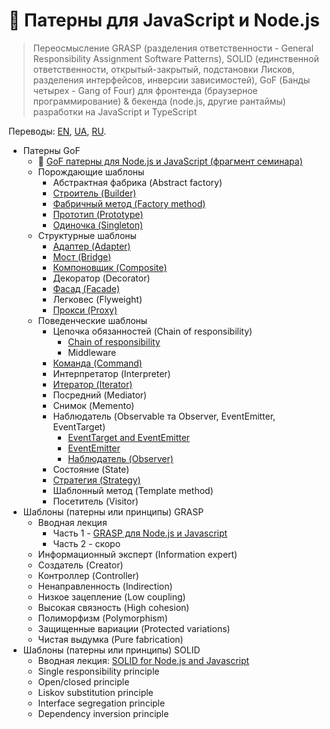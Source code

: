 # 🧩 Патерны для JavaScript и Node.js

> Переосмысление GRASP (разделения ответственности - General Responsibility Assignment Software Patterns), SOLID (единственной ответственности, открытый-закрытый, подстановки Лисков, разделения интерфейсов, инверсии зависимостей), GoF (Банды четырех - Gang of Four) для фронтенда (браузерное программирование) & бекенда (node.js, другие рантаймы) разработки на JavaScript и TypeScript

Переводы:
[EN](https://github.com/tshemsedinov/Patterns-JavaScript/tree/en),
[UA](https://github.com/tshemsedinov/Patterns-JavaScript/tree/ua),
[RU](https://github.com/tshemsedinov/Patterns-JavaScript/tree/ru).

- Патерны GoF
  - 🧩 [GoF патерны для Node.js и JavaScript (фрагмент семинара)](https://youtu.be/7TjzsZCQQqg)
  - Порождающие шаблоны
    - Абстрактная фабрика (Abstract factory)
    - [Строитель (Builder)](https://github.com/HowProgrammingWorks/Builder)
    - [Фабричный метод (Factory method)](https://github.com/HowProgrammingWorks/Factory)
    - [Прототип (Prototype)](https://github.com/HowProgrammingWorks/Prototype)
    - [Одиночка (Singleton)](https://github.com/HowProgrammingWorks/Singleton)
  - Структурные шаблоны
    - [Адаптер (Adapter)](https://github.com/HowProgrammingWorks/Adapter)
    - [Мост (Bridge)](https://github.com/HowProgrammingWorks/Bridge)
    - [Компоновщик (Composite)](https://github.com/HowProgrammingWorks/Composite)
    - Декоратор (Decorator)
    - [Фасад (Facade)](https://github.com/HowProgrammingWorks/Facade)
    - Легковес (Flyweight)
    - [Прокси (Proxy)](https://github.com/HowProgrammingWorks/Proxy)
  - Поведенческие шаблоны
    - Цепочка обязанностей (Chain of responsibility)
      - [Chain of responsibility](https://github.com/HowProgrammingWorks/ChainOfResponsibility)
      - Middleware
    - [Команда (Command)](https://github.com/HowProgrammingWorks/Command)
    - Интерпретатор (Interpreter)
    - [Итератор (Iterator)](https://github.com/HowProgrammingWorks/Iterator)
    - Посредний (Mediator)
    - Снимок (Memento)
    - Наблюдатель (Observable та Observer, EventEmitter, EventTarget)
      - [EventTarget and EventEmitter](https://github.com/HowProgrammingWorks/Events)
      - [EventEmitter](https://github.com/HowProgrammingWorks/EventEmitter)
      - [Наблюдатель (Observer)](https://github.com/HowProgrammingWorks/Observer)
    - Состояние (State)
    - [Стратегия (Strategy)](https://github.com/HowProgrammingWorks/Strategy)
    - Шаблонный метод (Template method)
    - Посетитель (Visitor)
- Шаблоны (патерны или принципы) GRASP
  - Вводная лекция
    - Часть 1 - [GRASP для Node.js и Javascript](https://youtu.be/vm8p4jIQwp4)
    - Часть 2 - скоро
  - Информационный эксперт (Information expert)
  - Создатель (Creator)
  - Контроллер (Controller)
  - Ненаправленность (Indirection)
  - Низкое зацепление (Low coupling)
  - Высокая связность (High cohesion)
  - Полиморфизм (Polymorphism)
  - Защищенные вариации (Protected variations)
  - Чистая выдумка (Pure fabrication)
- Шаблоны (патерны или принципы) SOLID
  - Вводная лекция: [SOLID for Node.js and Javascript](https://youtu.be/B2guSV8EMn0)
  - Single responsibility principle
  - Open/closed principle
  - Liskov substitution principle
  - Interface segregation principle
  - Dependency inversion principle
